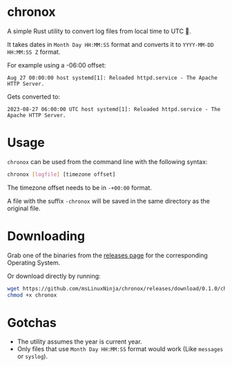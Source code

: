 # chronox
A simple Rust utility to convert log files from local time to UTC 🦀.


It takes dates in `Month Day HH:MM:SS` format and converts it to `YYYY-MM-DD HH:MM:SS Z` format.

For example using a -06:00 offset:

```
Aug 27 00:00:00 host systemd[1]: Reloaded httpd.service - The Apache HTTP Server.
```

Gets converted to:
```
2023-08-27 06:00:00 UTC host systemd[1]: Reloaded httpd.service - The Apache HTTP Server.
```

# Usage
`chronox` can be used from the command line with the following syntax:

```bash
chronox [logfile] [timezone offset]
```

The timezone offset needs to be in `-+00:00` format.

A file with the suffix `-chronox` will be saved in the same directory as the original file.

# Downloading

Grab one of the binaries from the [releases page](https://github.com/msLinuxNinja/chronox/releases/tag/0.1.0) for the corresponding Operating System.

Or download directly by running:

```bash
wget https://github.com/msLinuxNinja/chronox/releases/download/0.1.0/chronox
chmod +x chronox
```

# Gotchas

* The utility assumes the year is current year.
* Only files that use `Month Day HH:MM:SS` format would work (Like `messages` or `syslog`).